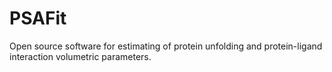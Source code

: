 # PSAFit
Open source software for estimating of protein unfolding and protein-ligand interaction volumetric parameters.
